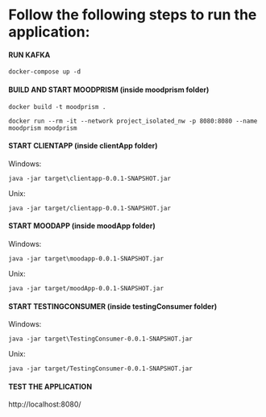 # Follow the following steps to run the application:
 
#### RUN KAFKA
```
docker-compose up -d
```

#### BUILD AND START MOODPRISM (inside moodprism folder)
```
docker build -t moodprism .
```
```
docker run --rm -it --network project_isolated_nw -p 8080:8080 --name moodprism moodprism
```

#### START CLIENTAPP (inside clientApp folder)
Windows:
```
java -jar target\clientapp-0.0.1-SNAPSHOT.jar
```
Unix:
```
java -jar target/clientapp-0.0.1-SNAPSHOT.jar
```

#### START MOODAPP (inside moodApp folder)
Windows:
```
java -jar target\moodapp-0.0.1-SNAPSHOT.jar
```
Unix:
```
java -jar target/moodApp-0.0.1-SNAPSHOT.jar
```
#### START TESTINGCONSUMER (inside testingConsumer folder)
Windows:
```
java -jar target\TestingConsumer-0.0.1-SNAPSHOT.jar
```
Unix:
```
java -jar target/TestingConsumer-0.0.1-SNAPSHOT.jar
```
#### TEST THE APPLICATION

http://localhost:8080/
